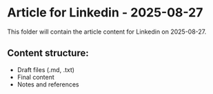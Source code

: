 # Article for Linkedin - 2025-08-27

This folder will contain the article content for Linkedin on 2025-08-27.

## Content structure:
- Draft files (.md, .txt)
- Final content
- Notes and references
